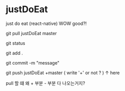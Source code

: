 # justDoEat
just do eat (react-native)
WOW good?!

git pull justDoEat master

git status

git add .

git commit -m "message"

git push justDoEat +master ( write '+' or not ? )
                   ↑ here  


pull 할 떄 왜 + 부분 - 부분 다 나오는거지?
